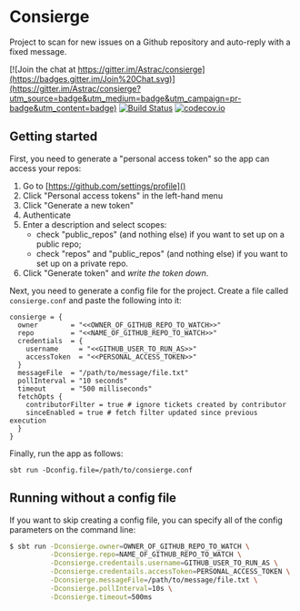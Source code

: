 # Consierge

Project to scan for new issues on a Github repository and auto-reply with a fixed message.

[![Join the chat at https://gitter.im/Astrac/consierge](https://badges.gitter.im/Join%20Chat.svg)](https://gitter.im/Astrac/consierge?utm_source=badge&utm_medium=badge&utm_campaign=pr-badge&utm_content=badge)
[![Build Status](https://travis-ci.org/rumoku/consierge.svg)](https://travis-ci.org/rumoku/consierge)
[![codecov.io](http://codecov.io/github/rumoku/consierge/coverage.svg?branch=master)](http://codecov.io/github/rumoku/consierge?branch=master)





## Getting started

First, you need to generate a "personal access token" so the app can access your repos:

1. Go to [https://github.com/settings/profile]()
2. Click "Personal access tokens" in the left-hand menu
3. Click "Generate a new token"
4. Authenticate
5. Enter a description and select scopes:
   - check "public_repos" (and nothing else) if you want to set up on a public repo;
   - check "repos" and "public_repos" (and nothing else) if you want to set up on a private repo.
6. Click "Generate token" and *write the token down*.

Next, you need to generate a config file for the project. Create a file called `consierge.conf` and paste the following into it:

~~~
consierge = {
  owner        = "<<OWNER_OF_GITHUB_REPO_TO_WATCH>>"
  repo         = "<<NAME_OF_GITHUB_REPO_TO_WATCH>>"
  credentials  = {
    username     = "<<GITHUB_USER_TO_RUN_AS>>"
    accessToken  = "<<PERSONAL_ACCESS_TOKEN>>"
  }
  messageFile  = "/path/to/message/file.txt"
  pollInterval = "10 seconds"
  timeout      = "500 milliseconds"
  fetchOpts {
    contributorFilter = true # ignore tickets created by contributor
    sinceEnabled = true # fetch filter updated since previous execution
  }  
}
~~~

Finally, run the app as follows:

~~~
sbt run -Dconfig.file=/path/to/consierge.conf
~~~

## Running without a config file

If you want to skip creating a config file, you can specify all of the config parameters on the command line:

~~~ bash
$ sbt run -Dconsierge.owner=OWNER_OF_GITHUB_REPO_TO_WATCH \
          -Dconsierge.repo=NAME_OF_GITHUB_REPO_TO_WATCH \
          -Dconsierge.credentails.username=GITHUB_USER_TO_RUN_AS \
          -Dconsierge.credentails.accessToken=PERSONAL_ACCESS_TOKEN \
          -Dconsierge.messageFile=/path/to/message/file.txt \
          -Dconsierge.pollInterval=10s \
          -Dconsierge.timeout=500ms
~~~
